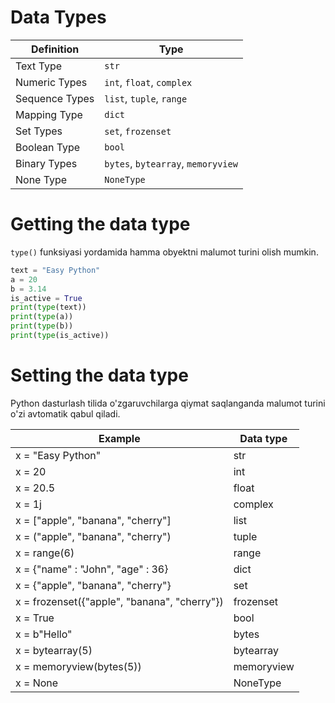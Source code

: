 # Data Types

| Definition      | Type                               |
|-----------------|------------------------------------|
| Text Type       | `str`                              |
| Numeric Types   | `int`, `float`, `complex`          |
| Sequence Types  | `list`, `tuple`, `range`           |
| Mapping Type    | `dict`                             |
| Set Types       | `set`, `frozenset`                 |
| Boolean Type    | `bool`                             |
| Binary Types    | `bytes`, `bytearray`, `memoryview` |
| None Type       | `NoneType`                         |

# Getting the data type

`type()` funksiyasi yordamida hamma obyektni malumot turini olish mumkin.

```python
text = "Easy Python"
a = 20
b = 3.14
is_active = True
print(type(text))
print(type(a))
print(type(b))
print(type(is_active))
```

# Setting the data type

Python dasturlash tilida o'zgaruvchilarga qiymat saqlanganda malumot turini o'zi avtomatik qabul qiladi.

| Example                                      | Data type  |
|----------------------------------------------|------------|
| x = "Easy Python"                            | str        |
| x = 20                                       | int        |
| x = 20.5                                     | float      |
| x = 1j                                       | complex    |
| x = ["apple", "banana", "cherry"]            | list       |
| x = ("apple", "banana", "cherry")            | tuple      |
| x = range(6)                                 | range      |
| x = {"name" : "John", "age" : 36}            | dict       |
| x = {"apple", "banana", "cherry"}            | set        |
| x = frozenset({"apple", "banana", "cherry"}) | frozenset  |
| x = True                                     | bool       |
| x = b"Hello"                                 | bytes      |
| x = bytearray(5)                             | bytearray  |
| x = memoryview(bytes(5))                     | memoryview |
| x = None                                     | NoneType   |

